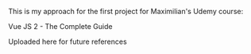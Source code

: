 This is my approach for the first project for Maximilian's Udemy course:

Vue JS 2 - The Complete Guide

Uploaded here for future references
